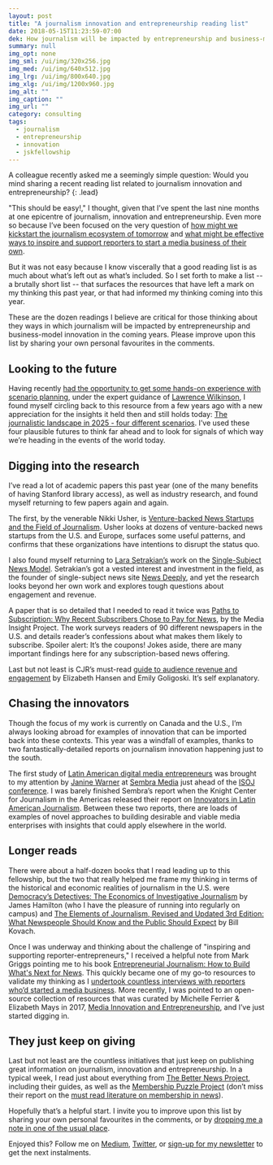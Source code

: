 ```yaml
---
layout: post
title: "A journalism innovation and entrepreneurship reading list"
date: 2018-05-15T11:23:59-07:00
dek: How journalism will be impacted by entrepreneurship and business-model innovation in the coming years
summary: null
img_opt: none
img_sml: /ui/img/320x256.jpg
img_med: /ui/img/640x512.jpg
img_lrg: /ui/img/800x640.jpg
img_xlg: /ui/img/1200x960.jpg
img_alt: ""
img_caption: ""
img_url: ""
category: consulting
tags: 
  - journalism
  - entrepreneurship
  - innovation
  - jskfellowship
---
```


A colleague recently asked me a seemingly simple question: Would you mind sharing a recent reading list related to journalism innovation and entrepreneurship?
{: .lead}

"This should be easy!," I thought, given that I’ve spent the last nine months at one epicentre of journalism, innovation and entrepreneurship. Even more so because I’ve been focused on the very question of [how might we kickstart the journalism ecosystem of tomorrow](https://medium.com/jsk-class-of-2018/how-might-we-kickstart-the-journalism-ecosystem-of-tomorrow-615ae5efb9f3) and [what might be effective ways to inspire and support reporters to start a media business of their own](https://medium.com/@phillipadsmith/do-you-know-a-reporter-who-has-thought-about-starting-a-media-business-please-share-502c10a19148).

But it was not easy because I know viscerally that a good reading list is as much about what’s left out as what’s included. So I set forth to make a list -- a brutally short list -- that surfaces the resources that have left a mark on my thinking this past year, or that had informed my thinking coming into this year.

These are the dozen readings I believe are critical for those thinking about they ways in which journalism will be impacted by entrepreneurship and business-model innovation in the coming years. Please improve upon this list by sharing your own personal favourites in the comments.

## Looking to the future
Having recently [had the opportunity to get some hands-on experience with scenario planning](http://blog.archive.org/2018/05/08/the-future-of-civil-discourse-four-scenarios-imagined/), under the expert guidance of [Lawrence Wilkinson](https://en.wikipedia.org/wiki/Lawrence_Wilkinson), I found myself circling back to this resource from a few years ago with a new appreciation for the insights it held then and still holds today: [The journalistic landscape in 2025 - four different scenarios](http://www.journalism2025.com/). I’ve used these four plausible futures to think far ahead and to look for signals of which way we’re heading in the events of the world today.

## Digging into the research
I’ve read a lot of academic papers this past year (one of the many benefits of having Stanford library access), as well as industry research, and found myself returning to few papers again and again. 

The first, by the venerable Nikki Usher, is [Venture-backed News Startups and the Field of Journalism](https://doi.org/10.1080/21670811.2016.1272064). Usher looks at dozens of venture-backed news startups from the U.S. and Europe, surfaces some useful patterns, and confirms that these organizations have intentions to disrupt the status quo.

I also found myself returning to [Lara Setrakian’s](https://twitter.com/lara) work on the [Single-Subject News Model](https://towcenter.org/research/seeking-the-single-subject-news-model/). Setrakian’s got a vested interest and investment in the field, as the founder of single-subject news site [News Deeply](https://www.newsdeeply.com/), and yet the research looks beyond her own work and explores tough questions about engagement and revenue.

A paper that is so detailed that I needed to read it twice was [Paths to Subscription: Why Recent Subscribers Chose to Pay for News](http://mediainsight.org/Pages/Paths-to-Subscription-Why-Recent-Subscribers-Chose-to-Pay-for-News.aspx), by the Media Insight Project. The work surveys readers of 90 different newspapers in the U.S. and details reader’s confessions about what makes them likely to subscribe. Spoiler alert: It’s the coupons! Jokes aside, there are many important findings here for any subscription-based news offering.

Last but not least is CJR’s must-read [guide to audience revenue and engagement](https://www.cjr.org/tow_center_reports/guide-to-audience-revenue-and-engagement.php) by Elizabeth Hansen and Emily Goligoski. It’s self explanatory. 

## Chasing the innovators
Though the focus of my work is currently on Canada and the U.S., I’m always looking abroad for examples of innovation that can be imported back into these contexts. This year was a windfall of examples, thanks to two fantastically-detailed reports on journalism innovation happening just to the south.

The first study of [Latin American digital media entrepreneurs](http://data.sembramedia.org/) was brought to my attention by [Janine Warner](https://twitter.com/janinewarner?lang=en) at [Sembra Media](https://www.sembramedia.org/) just ahead of the [ISOJ conference](https://www.isoj.org/). I was barely finished Sembra’s report when the Knight Center for Journalism in the Americas released their report on  [Innovators in Latin American Journalism](http://knightcenter.utexas.edu/books/INNOVATORS_ENGLISH.pdf). Between these two reports, there are loads of examples of novel approaches to building desirable and viable media enterprises with insights that could apply elsewhere in the world.

## Longer reads
There were about a half-dozen books that I read leading up to this fellowship, but the two that really helped me frame my thinking in terms of the historical and economic realities of journalism in the U.S. were [Democracy’s Detectives: The Economics of Investigative Journalism](https://www.amazon.com/Democracys-Detectives-Economics-Investigative-Journalism/dp/0674545508) by James Hamilton (who I have the pleasure of running into regularly on campus) and [The Elements of Journalism, Revised and Updated 3rd Edition: What Newspeople Should Know and the Public Should Expect](https://www.amazon.com/gp/product/B00DAD25I4/ref=oh_aui_d_detailpage_o01_?ie=UTF8&psc=1) by Bill Kovach. 

Once I was underway and thinking about the challenge of "inspiring and supporting reporter-entrepreneurs," I received a helpful note from Mark Griggs pointing me to his book [Entrepreneurial Journalism: How to Build What's Next for News](https://www.amazon.com/Entrepreneurial-Journalism-Build-Whats-Next/dp/1608714209). This quickly became one of my go-to resources to validate my thinking as I [undertook countless interviews with reporters who’d started a media business](https://medium.com/jsk-class-of-2018/why-do-reporters-take-the-risk-to-start-a-media-business-these-answers-might-surprise-you-3be6418000bf). More recently, I was pointed to an open-source collection of resources that was curated by Michelle Ferrier & Elizabeth Mays in 2017, [Media Innovation and Entrepreneurship](https://press.rebus.community/media-innovation-and-entrepreneurship/), and I’ve just started digging in.

## They just keep on giving
Last but not least are the countless initiatives that just keep on publishing great information on journalism, innovation and entrepreneurship. In a typical week, I read just about everything from [The Better News Project](https://betternews.org/), including their guides, as well as the [Membership Puzzle Project](https://membershippuzzle.org/) (don’t miss their report on the [must read literature on membership in news](https://membershippuzzle.org/articles-overview/must-read-literature)).

Hopefully that’s a helpful start. I invite you to improve upon this list by sharing your own personal favourites in the comments, or by [dropping me a note in one of the usual place](http://phillipadsmith.com/about/#contact).

Enjoyed this? Follow me on [Medium](https://medium.com/@phillipadsmith), [Twitter](https://twitter.com/phillipadsmith), or [sign-up for my newsletter](http://phillipadsmith.com/dispatches) to get the next instalments.
